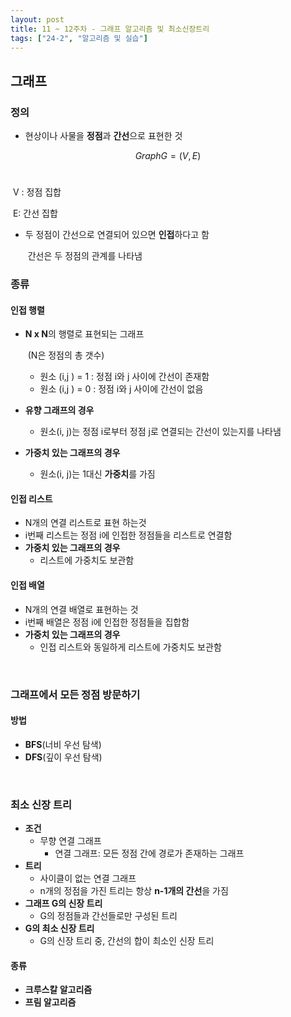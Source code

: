 ```yaml
---
layout: post
title: 11 ~ 12주차 - 그래프 알고리즘 및 최소신장트리
tags: ["24-2", "알고리즘 및 실습"]
---
```


## 그래프

### 정의

- 현상이나 사물을 **정점**과 **간선**으로 표현한 것

$$Graph G = (V, E) $$‎‎ 

​		V : 정점 집합

​		E: 간선 집합

- 두 정점이 간선으로 연결되어 있으면 **인접**하다고 함

  ​	간선은 두 정점의 관계를 나타냄

### 종류

#### 인접 행렬

- **N x N**의 행렬로 표현되는 그래프

  ​	(N은 정점의 총 갯수)

  - 원소 (i,j ) = 1 : 정점 i와 j 사이에 간선이 존재함
  - 원소 (i,j ) = 0 : 정점 i와 j 사이에 간선이 없음

- **유향 그래프의 경우**
  - 원소(i, j)는 정점 i로부터 정점 j로 연결되는 간선이 있는지를 나타냄

- **가중치 있는 그래프의 경우**
  - 원소(i, j)는 1대신 **가중치**를 가짐

#### 인접 리스트

- N개의 연결 리스트로 표현 하는것
- i번째 리스트는 정점 i에 인접한 정점들을 리스트로 연결함
- **가중치 있는 그래프의 경우**
  - 리스트에 가중치도 보관함

#### 인접 배열

- N개의 연결 배열로 표현하는 것
- i번째 배열은 정점 i에 인접한 정점들을 집합함
- **가중치 있는 그래프의 경우**
  - 인접 리스트와 동일하게 리스트에 가중치도 보관함

<br>

### 그래프에서 모든 정점 방문하기

#### 방법

- **BFS**(너비 우선 탐색)
- **DFS**(깊이 우선 탐색)

<br>

### 최소 신장 트리

- **조건**
  - 무향 연결 그래프
    - 연결 그래프: 모든 정점 간에 경로가 존재하는 그래프
- **트리**
  - 사이클이 없는 연결 그래프
  - n개의 정점을 가진 트리는 항상 **n-1개의 간선**을 가짐
- **그래프 G의 신장 트리**
  - G의 정점들과 간선들로만 구성된 트리
- **G의 최소 신장 트리**
  - G의 신장 트리 중, 간선의 합이 최소인 신장 트리

#### 종류

- **크루스칼 알고리즘**
- **프림 알고리즘**

